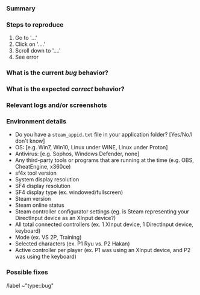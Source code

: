 ### Summary

<!-- Describe the bug encountered clearly and concisely. -->

### Steps to reproduce

<!-- Describe how one can reproduce the issue - this is very important. Please use an ordered list. -->
1. Go to '...'
2. Click on '....'
3. Scroll down to '....'
4. See error

### What is the current *bug* behavior?

<!-- Describe what actually happens. -->

### What is the expected *correct* behavior?

<!-- Describe what you should see instead. -->

### Relevant logs and/or screenshots

<!-- Paste any relevant logs - please use code blocks (```) to format console output, logs, and code
 as it's tough to read otherwise. -->

### Environment details
<!-- Please fill out as many of the following as possible: -->
- Do you have a `steam_appid.txt` file in your application folder? [Yes/No/I don't know]
- OS: [e.g. Win7, Win10, Linux under WINE, Linux under Proton]
- Antivirus: [e.g. Sophos, Windows Defender, none]
- Any third-party tools or programs that are running at the time (e.g. OBS, CheatEngine, x360ce)
- sf4x tool version
- System display resolution
- SF4 display resolution
- SF4 display type (ex. windowed/fullscreen)
- Steam version
- Steam online status
- Steam controller configurator settings (eg. is Steam representing your DirectInput device as an XInput device?)
- All total connected controllers (ex. 1 XInput device, 1 DirectInput device, keyboard)
- Mode (ex. VS 2P, Training)
- Selected characters (ex. P1 Ryu vs. P2 Hakan)
- Active controller per player (ex. P1 was using an XInput device, and P2 was using the keyboard)

### Possible fixes

<!-- If you can, link to the line of code that might be responsible for the problem. -->

/label ~"type::bug"
